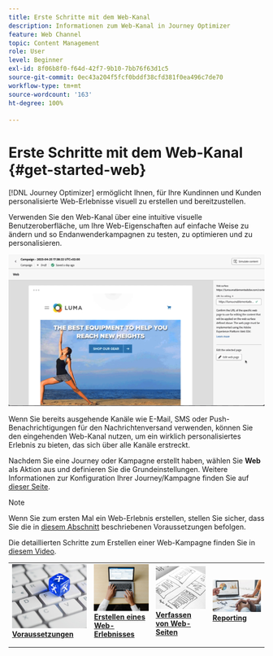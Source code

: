 ```yaml
---
title: Erste Schritte mit dem Web-Kanal
description: Informationen zum Web-Kanal in Journey Optimizer
feature: Web Channel
topic: Content Management
role: User
level: Beginner
exl-id: 8f06b8f0-f64d-42f7-9b10-7bb76f63d1c5
source-git-commit: 0ec43a204f5fcf0bddf38cfd381f0ea496c7de70
workflow-type: tm+mt
source-wordcount: '163'
ht-degree: 100%

---
```


# Erste Schritte mit dem Web-Kanal {#get-started-web}

[!DNL Journey Optimizer] ermöglicht Ihnen, für Ihre Kundinnen und Kunden personalisierte Web-Erlebnisse visuell zu erstellen und bereitzustellen.

Verwenden Sie den Web-Kanal über eine intuitive visuelle Benutzeroberfläche, um Ihre Web-Eigenschaften auf einfache Weise zu ändern und so Endanwenderkampagnen zu testen, zu optimieren und zu personalisieren.

![](../rn/assets/do-not-localize/web-authoring.gif)

Wenn Sie bereits ausgehende Kanäle wie E-Mail, SMS oder Push-Benachrichtigungen für den Nachrichtenversand verwenden, können Sie den eingehenden Web-Kanal nutzen, um ein wirklich personalisiertes Erlebnis zu bieten, das sich über alle Kanäle erstreckt.

Nachdem Sie eine Journey oder Kampagne erstellt haben, wählen Sie **Web** als Aktion aus und definieren Sie die Grundeinstellungen. Weitere Informationen zur Konfiguration Ihrer Journey/Kampagne finden Sie auf [dieser Seite](create-web.md#create-web-experience).

>[!NOTE]
>
>Wenn Sie zum ersten Mal ein Web-Erlebnis erstellen, stellen Sie sicher, dass Sie die in [diesem Abschnitt](web-prerequisites.md) beschriebenen Voraussetzungen befolgen.

Die detaillierten Schritte zum Erstellen einer Web-Kampagne finden Sie in [diesem Video](create-web.md#video).

<table style="table-layout:fixed"><tr style="border: 0;">
<td>
<a href="web-prerequisites.md">
<img alt="Lead" src="../assets/do-not-localize/web-prerequisites.jpg">
</a>
<div><a href="web-prerequisites.md"><strong>Voraussetzungen</strong>
</div>
<p>
</td>
<td>
<a href="create-web.md">
<img alt="Gelegentlich" src="../assets/do-not-localize/web-create.jpg">
</a>
<div>
<a href="create-web.md"><strong>Erstellen eines Web-Erlebnisses</strong></a>
</div>
<p></td>
<td>
<a href="web-visual-editor.md">
<img alt="Validierung" src="../assets/do-not-localize/web-design.jpg">
</a>
<div>
<a href="web-visual-editor.md"><strong>Verfassen von Web-Seiten</strong></a>
</div>
<p>
</td>
<td>
<a href="monitor-web-experiences.md">
<img alt="Validierung" src="../assets/do-not-localize/web-reporting.jpg">
</a>
<div>
<a href="monitor-web-experiences.md"><strong>Reporting</strong></a>
</div>
<p>
</td>
</tr></table>


